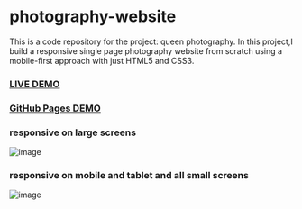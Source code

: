 # photography-website

This is a code repository for the project: queen photography.
 In this project,I build a responsive single page photography website from 
 scratch using a mobile-first approach with just HTML5 and CSS3.
 

### <a href="https://photography-webside.netlify.app/">LIVE DEMO</a>


### <a href="https://saddamarbaa.github.io/photography-website/">GitHub Pages DEMO</a>
 
 
 ### responsive on large screens
 
 ![image](https://user-images.githubusercontent.com/51326421/103448427-26a02180-4ccc-11eb-8424-e8dfc26fb3ea.png)
 
 
 
 ### responsive on mobile and tablet and all  small screens 
 
![image](https://user-images.githubusercontent.com/51326421/103448455-9dd5b580-4ccc-11eb-9e44-775297e7a5d0.png)



